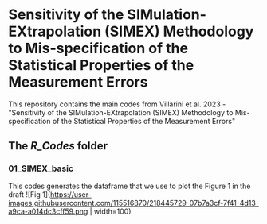 # Sensitivity of the SIMulation-EXtrapolation (SIMEX) Methodology to Mis-specification of the Statistical Properties of the Measurement Errors


This repository contains the main codes from Villarini et al. 2023 - "Sensitivity of the SIMulation-EXtrapolation (SIMEX) Methodology to Mis-specification of the Statistical Properties of the Measurement Errors"


## The *R_Codes* folder

### 01_SIMEX_basic

This codes generates the dataframe that we use to plot the Figure 1 in the draft
![Fig 1](https://user-images.githubusercontent.com/115516870/218445729-07b7a3cf-7f41-4d13-a9ca-a014dc3cff59.png | width=100)



